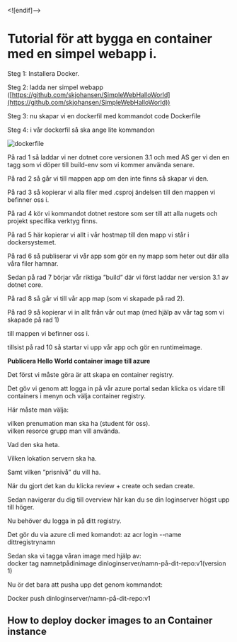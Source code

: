 
<![endif]-->

# Tutorial för att bygga en container med en simpel webapp i.

Steg 1: Installera Docker.

Steg 2: ladda ner simpel webapp ([https://github.com/skjohansen/SimpleWebHalloWorld](https://github.com/skjohansen/SimpleWebHalloWorld))

Steg 3: nu skapar vi en dockerfil med kommandot code Dockerfile

Steg 4: i vår dockerfil så ska ange lite kommandon  



![dockerfile](C:\Users\sebas\Pictures\dockerfile.PNG)

På rad 1 så laddar vi ner dotnet core versionen 3.1 och med AS ger vi den en tagg som vi döper till build-env som vi kommer använda senare.

På rad 2 så går vi till mappen app om den inte finns så skapar vi den.

På rad 3  så kopierar vi alla filer med .csproj ändelsen till den mappen vi befinner oss i.

På rad 4 kör vi kommandot dotnet restore som ser till att alla nugets och projekt specifika verktyg finns.

På rad 5 här kopierar vi allt i vår hostmap till den mapp vi står i dockersystemet.

På rad 6 så publiserar vi vår app som gör en ny mapp som heter out där alla våra filer hamnar.

Sedan på rad 7 börjar vår riktiga ”build” där vi först laddar ner version 3.1 av dotnet core.

På rad 8 så går vi till vår app map (som vi skapade på rad 2).

På rad 9 så kopierar vi in allt från vår out map (med hjälp av vår tag som vi skapade på rad 1)

till mappen vi befinner oss i.

tillsist på rad 10 så startar vi upp vår app och gör en runtimeimage.

**Publicera Hello World container image till azure**

Det först vi måste göra är att skapa en container registry.

Det göv vi genom att logga in på vår azure portal  sedan klicka os vidare till containers i menyn och välja container registry.

Här måste man välja:

vilken prenumation man ska ha (student för oss).  
vilken resorce grupp man vill använda.

Vad den ska heta.

Vilken lokation servern ska ha.

Samt vilken ”prisnivå” du vill ha.

När du gjort det kan du klicka review + create och sedan create.

Sedan navigerar du dig till overview här kan du se din loginserver högst upp till höger.

Nu behöver du logga in på ditt registry.

Det gör du via azure cli med komandot: az acr login --name dittregistrynamn

Sedan ska vi tagga våran image med hjälp av:  
docker tag namnetpådinimage dinloginserver/namn-på-dit-repo:v1(version 1)

Nu ör det bara att pusha upp det genom kommandot:

Docker push dinloginserver/namn-på-dit-repo:v1

## How to deploy docker images to an Container instance




